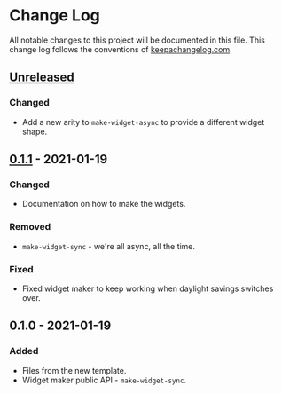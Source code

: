 # Change Log
All notable changes to this project will be documented in this file. This change log follows the conventions of [keepachangelog.com](http://keepachangelog.com/).

## [Unreleased]
### Changed
- Add a new arity to `make-widget-async` to provide a different widget shape.

## [0.1.1] - 2021-01-19
### Changed
- Documentation on how to make the widgets.

### Removed
- `make-widget-sync` - we're all async, all the time.

### Fixed
- Fixed widget maker to keep working when daylight savings switches over.

## 0.1.0 - 2021-01-19
### Added
- Files from the new template.
- Widget maker public API - `make-widget-sync`.

[Unreleased]: https://github.com/your-name/sub37-interpreter/compare/0.1.1...HEAD
[0.1.1]: https://github.com/your-name/sub37-interpreter/compare/0.1.0...0.1.1

